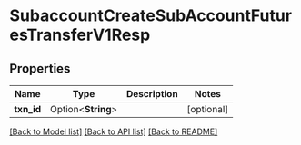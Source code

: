 # SubaccountCreateSubAccountFuturesTransferV1Resp

## Properties

Name | Type | Description | Notes
------------ | ------------- | ------------- | -------------
**txn_id** | Option<**String**> |  | [optional]

[[Back to Model list]](../README.md#documentation-for-models) [[Back to API list]](../README.md#documentation-for-api-endpoints) [[Back to README]](../README.md)


